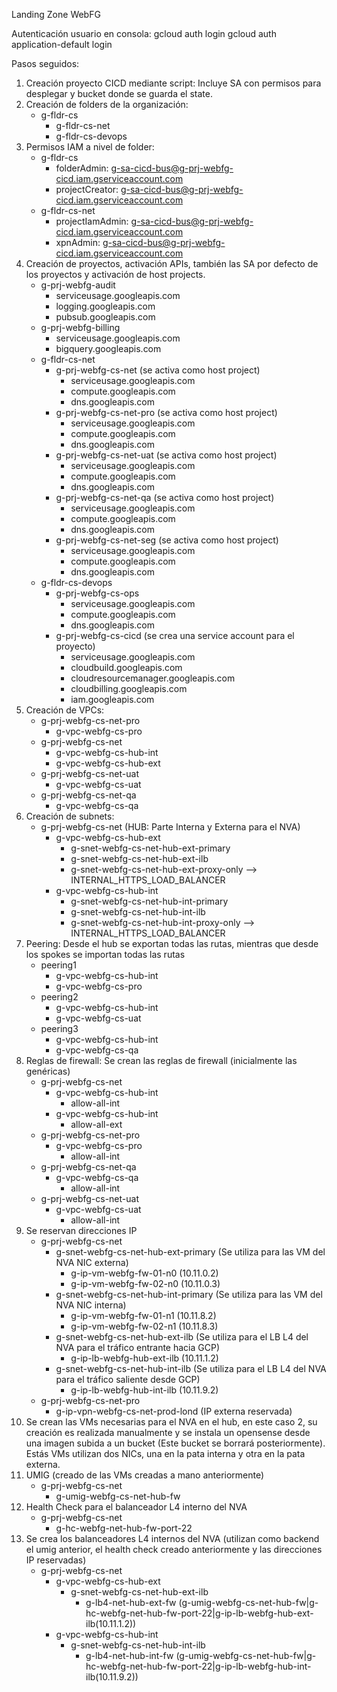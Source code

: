 Landing Zone WebFG

Autenticación usuario en consola:
gcloud auth login
gcloud auth application-default login

Pasos seguidos:

1. Creación proyecto CICD mediante script: Incluye SA con permisos para desplegar y bucket donde se guarda el state.
2. Creación de folders de la organización:
    - g-fldr-cs
        - g-fldr-cs-net
        - g-fldr-cs-devops
3. Permisos IAM a nivel de folder:
    - g-fldr-cs
        - folderAdmin: g-sa-cicd-bus@g-prj-webfg-cicd.iam.gserviceaccount.com
        - projectCreator: g-sa-cicd-bus@g-prj-webfg-cicd.iam.gserviceaccount.com
    - g-fldr-cs-net
        - projectIamAdmin: g-sa-cicd-bus@g-prj-webfg-cicd.iam.gserviceaccount.com
        - xpnAdmin: g-sa-cicd-bus@g-prj-webfg-cicd.iam.gserviceaccount.com
4. Creación de proyectos, activación APIs, también las SA por defecto de los proyectos y activación de host projects.
    - g-prj-webfg-audit
        - serviceusage.googleapis.com
        - logging.googleapis.com
        - pubsub.googleapis.com
    - g-prj-webfg-billing
        - serviceusage.googleapis.com
        - bigquery.googleapis.com
    - g-fldr-cs-net
        - g-prj-webfg-cs-net (se activa como host project)
            - serviceusage.googleapis.com
            - compute.googleapis.com
            - dns.googleapis.com
        - g-prj-webfg-cs-net-pro (se activa como host project)
            - serviceusage.googleapis.com
            - compute.googleapis.com
            - dns.googleapis.com
        - g-prj-webfg-cs-net-uat (se activa como host project)
            - serviceusage.googleapis.com
            - compute.googleapis.com
            - dns.googleapis.com
        - g-prj-webfg-cs-net-qa (se activa como host project)
            - serviceusage.googleapis.com
            - compute.googleapis.com
            - dns.googleapis.com
        - g-prj-webfg-cs-net-seg (se activa como host project)
            - serviceusage.googleapis.com
            - compute.googleapis.com
            - dns.googleapis.com
    - g-fldr-cs-devops
        - g-prj-webfg-cs-ops
            - serviceusage.googleapis.com
            - compute.googleapis.com
            - dns.googleapis.com
        - g-prj-webfg-cs-cicd (se crea una service account para el proyecto)
            - serviceusage.googleapis.com
            - cloudbuild.googleapis.com
            - cloudresourcemanager.googleapis.com
            - cloudbilling.googleapis.com
            - iam.googleapis.com
5. Creación de VPCs:
    - g-prj-webfg-cs-net-pro
        - g-vpc-webfg-cs-pro
    - g-prj-webfg-cs-net
        - g-vpc-webfg-cs-hub-int
        - g-vpc-webfg-cs-hub-ext
    - g-prj-webfg-cs-net-uat
        - g-vpc-webfg-cs-uat
    - g-prj-webfg-cs-net-qa
        - g-vpc-webfg-cs-qa
6. Creación de subnets:
    - g-prj-webfg-cs-net (HUB: Parte Interna y Externa para el NVA)
        - g-vpc-webfg-cs-hub-ext
            - g-snet-webfg-cs-net-hub-ext-primary
            - g-snet-webfg-cs-net-hub-ext-ilb
            - g-snet-webfg-cs-net-hub-ext-proxy-only --> INTERNAL_HTTPS_LOAD_BALANCER
        - g-vpc-webfg-cs-hub-int
            - g-snet-webfg-cs-net-hub-int-primary
            - g-snet-webfg-cs-net-hub-int-ilb
            - g-snet-webfg-cs-net-hub-int-proxy-only --> INTERNAL_HTTPS_LOAD_BALANCER
7. Peering: Desde el hub se exportan todas las rutas, mientras que desde los spokes se importan todas las rutas
    - peering1
        - g-vpc-webfg-cs-hub-int
        - g-vpc-webfg-cs-pro
    - peering2
        - g-vpc-webfg-cs-hub-int
        - g-vpc-webfg-cs-uat
    - peering3
        - g-vpc-webfg-cs-hub-int
        - g-vpc-webfg-cs-qa
8. Reglas de firewall: Se crean las reglas de firewall (inicialmente las genéricas)
    - g-prj-webfg-cs-net
        - g-vpc-webfg-cs-hub-int
            - allow-all-int
        - g-vpc-webfg-cs-hub-int
            - allow-all-ext
    - g-prj-webfg-cs-net-pro
        - g-vpc-webfg-cs-pro
            - allow-all-int
    - g-prj-webfg-cs-net-qa
        - g-vpc-webfg-cs-qa
            - allow-all-int
    - g-prj-webfg-cs-net-uat
        - g-vpc-webfg-cs-uat
            - allow-all-int
9. Se reservan direcciones IP
    - g-prj-webfg-cs-net
        - g-snet-webfg-cs-net-hub-ext-primary (Se utiliza para las VM del NVA NIC externa)
            - g-ip-vm-webfg-fw-01-n0 (10.11.0.2)
            - g-ip-vm-webfg-fw-02-n0 (10.11.0.3)
        - g-snet-webfg-cs-net-hub-int-primary (Se utiliza para las VM del NVA NIC interna)
            - g-ip-vm-webfg-fw-01-n1 (10.11.8.2)
            - g-ip-vm-webfg-fw-02-n1 (10.11.8.3)
        - g-snet-webfg-cs-net-hub-ext-ilb (Se utiliza para el LB L4 del NVA para el tráfico entrante hacia GCP)
            - g-ip-lb-webfg-hub-ext-ilb (10.11.1.2)
        - g-snet-webfg-cs-net-hub-int-ilb (Se utiliza para el LB L4 del NVA para el tráfico saliente desde GCP)
            - g-ip-lb-webfg-hub-int-ilb (10.11.9.2)
    - g-prj-webfg-cs-net-pro
        - g-ip-vpn-webfg-cs-net-prod-lond (IP externa reservada)
10. Se crean las VMs necesarias para el NVA en el hub, en este caso 2, su creación es realizada manualmente y se instala un opensense desde una imagen subida a un bucket (Este bucket se borrará posteriormente). Estás VMs utilizan dos
NICs, una en la pata interna y otra en la pata externa.
11. UMIG (creado de las VMs creadas a mano anteriormente)
    - g-prj-webfg-cs-net
        - g-umig-webfg-cs-net-hub-fw
12. Health Check para el balanceador L4 interno del NVA
    - g-prj-webfg-cs-net
        - g-hc-webfg-net-hub-fw-port-22
13. Se crea los balanceadores L4 internos del NVA (utilizan como backend el umig anterior, el health check creado anteriormente y las direcciones IP reservadas)
    - g-prj-webfg-cs-net
        - g-vpc-webfg-cs-hub-ext
            - g-snet-webfg-cs-net-hub-ext-ilb
                - g-lb4-net-hub-ext-fw (g-umig-webfg-cs-net-hub-fw|g-hc-webfg-net-hub-fw-port-22|g-ip-lb-webfg-hub-ext-ilb(10.11.1.2))
        - g-vpc-webfg-cs-hub-int
            - g-snet-webfg-cs-net-hub-int-ilb
                - g-lb4-net-hub-int-fw (g-umig-webfg-cs-net-hub-fw|g-hc-webfg-net-hub-fw-port-22|g-ip-lb-webfg-hub-int-ilb(10.11.9.2))
